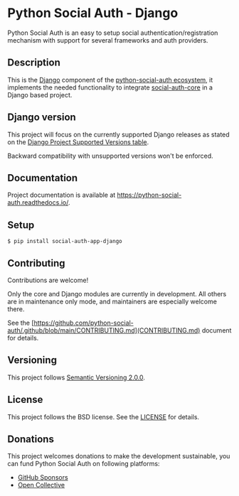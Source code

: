 # Python Social Auth - Django

Python Social Auth is an easy to setup social authentication/registration
mechanism with support for several frameworks and auth providers.

## Description

This is the [Django](https://www.djangoproject.com/) component of the
[python-social-auth ecosystem](https://github.com/python-social-auth/social-core),
it implements the needed functionality to integrate
[social-auth-core](https://github.com/python-social-auth/social-core)
in a Django based project.

## Django version

This project will focus on the currently supported Django releases as
stated on the [Django Project Supported Versions table](https://www.djangoproject.com/download/#supported-versions).

Backward compatibility with unsupported versions won't be enforced.

## Documentation

Project documentation is available at https://python-social-auth.readthedocs.io/.

## Setup

```shell
$ pip install social-auth-app-django
```

## Contributing

Contributions are welcome!

Only the core and Django modules are currently in development. All others are in maintenance only mode, and maintainers are especially welcome there.

See the [https://github.com/python-social-auth/.github/blob/main/CONTRIBUTING.md](CONTRIBUTING.md) document for details.

## Versioning

This project follows [Semantic Versioning 2.0.0](https://semver.org/spec/v2.0.0.html).

## License

This project follows the BSD license. See the [LICENSE](LICENSE) for details.

## Donations

This project welcomes donations to make the development sustainable, you can fund Python Social Auth on following platforms:

- [GitHub Sponsors](https://github.com/sponsors/python-social-auth/)
- [Open Collective](https://opencollective.com/python-social-auth)
